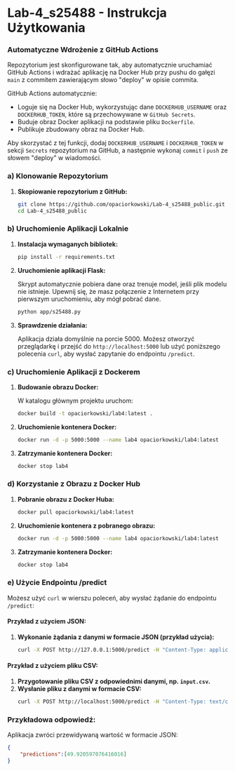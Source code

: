 # Lab-4_s25488 - Instrukcja Użytkowania
### **Automatyczne Wdrożenie z GitHub Actions**

Repozytorium jest skonfigurowane tak, aby automatycznie uruchamiać GitHub Actions i wdrażać aplikację na Docker Hub przy pushu do gałęzi `main` z commitem zawierającym słowo "deploy" w opisie commita. 

GitHub Actions automatycznie:
- Loguje się na Docker Hub, wykorzystując dane `DOCKERHUB_USERNAME` oraz `DOCKERHUB_TOKEN`, które są przechowywane w `GitHub Secrets`.
- Buduje obraz Docker aplikacji na podstawie pliku `Dockerfile`.
- Publikuje zbudowany obraz na Docker Hub.

Aby skorzystać z tej funkcji, dodaj `DOCKERHUB_USERNAME` i `DOCKERHUB_TOKEN` w sekcji `Secrets` repozytorium na GitHub, a następnie wykonaj `commit` i `push` ze słowem "deploy" w wiadomości.

### **a) Klonowanie Repozytorium**
1. **Skopiowanie repozytorium z GitHub:**

    ```bash
    git clone https://github.com/opaciorkowski/Lab-4_s25488_public.git
    cd Lab-4_s25488_public
    ```

### **b) Uruchomienie Aplikacji Lokalnie**
1. **Instalacja wymaganych bibliotek:**
    ```bash
    pip install -r requirements.txt
    ```
2. **Uruchomienie aplikacji Flask:**

    Skrypt automatycznie pobiera dane oraz trenuje model, jeśli plik modelu nie istnieje. Upewnij się, że masz połączenie z Internetem przy pierwszym uruchomieniu, aby mógł pobrać dane.
   
    ```bash
    python app/s25488.py
    ```

3. **Sprawdzenie działania:**

   Aplikacja działa domyślnie na porcie 5000. Możesz otworzyć przeglądarkę i przejść do `http://localhost:5000` lub użyć poniższego polecenia `curl`, aby wysłać zapytanie do endpointu `/predict`.

### **c) Uruchomienie Aplikacji z Dockerem**

1. **Budowanie obrazu Docker:**

    W katalogu głównym projektu uruchom:
    ```bash
    docker build -t opaciorkowski/lab4:latest .
    ```
2. **Uruchomienie kontenera Docker:**
    ```bash
    docker run -d -p 5000:5000 --name lab4 opaciorkowski/lab4:latest
    ```
3. **Zatrzymanie kontenera Docker:**
    ```bash
    docker stop lab4
    ```

### **d) Korzystanie z Obrazu z Docker Hub**

1. **Pobranie obrazu z Docker Huba:**

    ```bash
    docker pull opaciorkowski/lab4:latest
    ```
2. **Uruchomienie kontenera z pobranego obrazu:**
    ```bash
    docker run -d -p 5000:5000 --name lab4 opaciorkowski/lab4:latest
    ```
3. **Zatrzymanie kontenera Docker:**
    ```bash
    docker stop lab4
    ```

### **e) Użycie Endpointu /predict**

Możesz użyć `curl` w wierszu poleceń, aby wysłać żądanie do endpointu `/predict`:

#### Przykład z użyciem JSON:
1. **Wykonanie żądania z danymi w formacie JSON (przykład użycia):**
    ```bash
    curl -X POST http://127.0.0.1:5000/predict -H "Content-Type: application/json" -d "[1, \"male\", \"other\", \"yes\", \"no\", \"yes\", \"yes\", 6.2, 8.09, 0.2, 0.88915, 12, \"high\", \"other\"]"
    ```

#### Przykład z użyciem pliku CSV:
1. **Przygotowanie pliku CSV z odpowiednimi danymi, np. `input.csv`.**
2. **Wysłanie pliku z danymi w formacie CSV:**
    ```bash
    curl -X POST http://localhost:5000/predict -H "Content-Type: text/csv" --data-binary @input.csv
    ```

### **Przykładowa odpowiedź:**
Aplikacja zwróci przewidywaną wartość w formacie JSON:

```json
{
    "predictions":[49.920597076416016]
}
